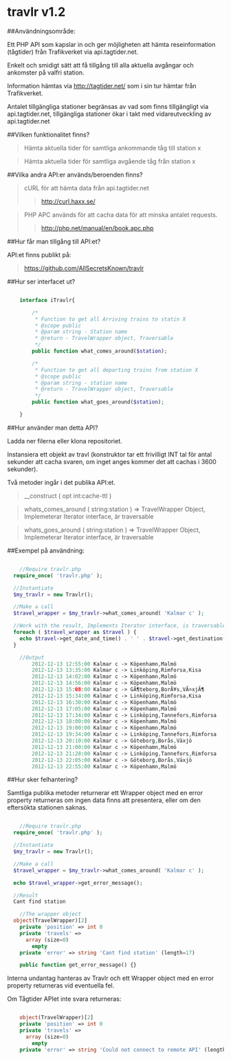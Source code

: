 travlr v1.2
======
##Användningsområde:

Ett PHP API som kapslar in och ger möjligheten att hämta reseinformation (tågtider) från Trafikverket via api.tagtider.net.

Enkelt och smidigt sätt att få tillgång till alla aktuella avgångar och ankomster på valfri station.

Information hämtas via http://tagtider.net/ som i sin tur hämtar från Trafikverket.

Antalet tillgängliga stationer begränsas av vad som finns tillgängligt via api.tagtider.net, tillgängliga stationer ökar i takt med vidareutveckling av api.tagtider.net <br />


##Vilken funktionalitet finns?

>Hämta aktuella tider för samtliga ankommande tåg till station x

>Hämta aktuella tider för samtliga avgående tåg från station x

##Vilka andra API:er används/beroenden finns?

>cURL för att hämta data från api.tagtider.net
>>http://curl.haxx.se/

>PHP APC används för att cacha data för att minska antalet requests.
>>http://php.net/manual/en/book.apc.php

##Hur får man tillgång till API:et?

API:et finns publikt på:

>https://github.com/AllSecretsKnown/travlr

##Hur ser interfacet ut?

```php

	interface iTravlr{

		/*
    	 * Function to get all Arriving trains to statin X
    	 * @scope public
    	 * @param string - Station name
    	 * @return - TravelWrapper object, Traversable
    	 */
    	public function what_comes_around($station);

    	/*
    	 * Function to get all departing trains from station X
    	 * @scope public
    	 * @param string - station name
    	 * @return - TravelWrapper object, Traversable
    	 */
    	public function what_goes_around($station);

	}

```

##Hur använder man detta API?

Ladda ner filerna eller klona repositoriet.

Instansiera ett objekt av travl (konstruktor tar ett frivilligt INT tal för antal sekunder att cacha svaren, om inget anges kommer det att cachas i 3600 sekunder).

Två metoder ingår i det publika API:et.

>__construct				( opt int:cache-ttl )

>whats_comes_around (	string:station	) =>		TravelWrapper Object, Implemeterar Iterator interface, är traversable

>whats_goes_around	(	string:station	) =>		TravelWrapper Object, Implemeterar Iterator interface, är traversable


##Exempel på användning:
```php

	//Require travlr.php
  require_once( 'travlr.php' );

  //Instantiate
  $my_travlr = new Travlr();

  //Make a call
  $travel_wrapper = $my_travlr->what_comes_around( 'Kalmar c' );

  //Work with the result, Implements Iterator interface, is traversable
  foreach ( $travel_wrapper as $travel ) {
  	echo $travel->get_date_and_time() . ' ' . $travel->get_destination() . ' -> ' . $travel->get_origin() . '<br>';
  }

	//Output
		2012-12-13 12:55:00 Kalmar c -> Köpenhamn,Malmö
		2012-12-13 13:35:00 Kalmar c -> Linköping,Rimforsa,Kisa
		2012-12-13 14:02:00 Kalmar c -> Köpenhamn,Malmö
		2012-12-13 14:56:00 Kalmar c -> Köpenhamn,Malmö
		2012-12-13 15:08:00 Kalmar c -> GÃ¶teborg,BorÃ¥s,VÃ¤xjÃ¶
		2012-12-13 15:34:00 Kalmar c -> Linköping,Rimforsa,Kisa
		2012-12-13 16:30:00 Kalmar c -> Köpenhamn,Malmö
		2012-12-13 17:05:00 Kalmar c -> Köpenhamn,Malmö
		2012-12-13 17:34:00 Kalmar c -> Linköping,Tannefors,Rimforsa
		2012-12-13 18:00:00 Kalmar c -> Köpenhamn,Malmö
		2012-12-13 19:00:00 Kalmar c -> Köpenhamn,Malmö
		2012-12-13 19:34:00 Kalmar c -> Linköping,Tannefors,Rimforsa
		2012-12-13 20:10:00 Kalmar c -> Göteborg,Borås,Växjö
		2012-12-13 21:00:00 Kalmar c -> Köpenhamn,Malmö
		2012-12-13 21:28:00 Kalmar c -> Linköping,Tannefors,Rimforsa
		2012-12-13 22:05:00 Kalmar c -> Göteborg,Borås,Växjö
		2012-12-13 22:55:00 Kalmar c -> Köpenhamn,Malmö

```

##Hur sker felhantering?

Samtliga publika metoder returnerar ett Wrapper object med en error property returneras om ingen data finns att presentera, eller om den eftersökta stationen saknas.

```php

	//Require travlr.php
  require_once( 'travlr.php' );

  //Instantiate
  $my_travlr = new Travlr();

  //Make a call
  $travel_wrapper = $my_travlr->what_comes_around( 'Kalmar c' );

  echo $travel_wrapper->get_error_message();

  //Result
  Cant find station

	//The wrapper object
  object(TravelWrapper)[2]
    private 'position' => int 0
    private 'travels' =>
      array (size=0)
        empty
    private 'error' => string 'Cant find station' (length=17)

	public function get_error_message() {}

```

Interna undantag hanteras av Travlr och ett Wrapper object med en error property returneras vid eventuella fel.

Om Tågtider APIet inte svara returneras:

```php

	object(TravelWrapper)[2]
    private 'position' => int 0
    private 'travels' =>
      array (size=0)
        empty
    private 'error' => string 'Could not connect to remote API' (length=31)
```
